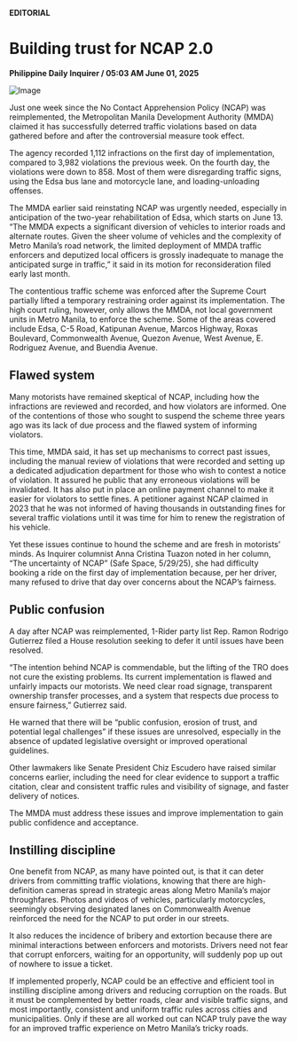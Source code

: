 **EDITORIAL**

# Building trust for NCAP 2.0

****Philippine Daily Inquirer / 05:03 AM June 01, 2025****

![Image](https://raw.githubusercontent.com/github-jl14/scrapy_api/refs/heads/main/images/editorial06012025.png)

Just one week since the No Contact Apprehension Policy (NCAP) was reimplemented, the Metropolitan Manila Development Authority (MMDA) claimed it has successfully deterred traffic violations based on data gathered before and after the controversial measure took effect.

The agency recorded 1,112 infractions on the first day of implementation, compared to 3,982 violations the previous week. On the fourth day, the violations were down to 858. Most of them were disregarding traffic signs, using the Edsa bus lane and motorcycle lane, and loading-unloading offenses.

The MMDA earlier said reinstating NCAP was urgently needed, especially in anticipation of the two-year rehabilitation of Edsa, which starts on June 13. “The MMDA expects a significant diversion of vehicles to interior roads and alternate routes. Given the sheer volume of vehicles and the complexity of Metro Manila’s road network, the limited deployment of MMDA traffic enforcers and deputized local officers is grossly inadequate to manage the anticipated surge in traffic,” it said in its motion for reconsideration filed early last month.

The contentious traffic scheme was enforced after the Supreme Court partially lifted a temporary restraining order against its implementation. The high court ruling, however, only allows the MMDA, not local government units in Metro Manila, to enforce the scheme. Some of the areas covered include Edsa, C-5 Road, Katipunan Avenue, Marcos Highway, Roxas Boulevard, Commonwealth Avenue, Quezon Avenue, West Avenue, E. Rodriguez Avenue, and Buendia Avenue.

## Flawed system

Many motorists have remained skeptical of NCAP, including how the infractions are reviewed and recorded, and how violators are informed. One of the contentions of those who sought to suspend the scheme three years ago was its lack of due process and the flawed system of informing violators.

This time, MMDA said, it has set up mechanisms to correct past issues, including the manual review of violations that were recorded and setting up a dedicated adjudication department for those who wish to contest a notice of violation. It assured he public that any erroneous violations will be invalidated. It has also put in place an online payment channel to make it easier for violators to settle fines. A petitioner against NCAP claimed in 2023 that he was not informed of having thousands in outstanding fines for several traffic violations until it was time for him to renew the registration of his vehicle.

Yet these issues continue to hound the scheme and are fresh in motorists’ minds. As Inquirer columnist Anna Cristina Tuazon noted in her column, “The uncertainty of NCAP” (Safe Space, 5/29/25), she had difficulty booking a ride on the first day of implementation because, per her driver, many refused to drive that day over concerns about the NCAP’s fairness.

## Public confusion

A day after NCAP was reimplemented, 1-Rider party list Rep. Ramon Rodrigo Gutierrez filed a House resolution seeking to defer it until issues have been resolved.

“The intention behind NCAP is commendable, but the lifting of the TRO does not cure the existing problems. Its current implementation is flawed and unfairly impacts our motorists. We need clear road signage, transparent ownership transfer processes, and a system that respects due process to ensure fairness,” Gutierrez said.

He warned that there will be “public confusion, erosion of trust, and potential legal challenges” if these issues are unresolved, especially in the absence of updated legislative oversight or improved operational guidelines.

Other lawmakers like Senate President Chiz Escudero have raised similar concerns earlier, including the need for clear evidence to support a traffic citation, clear and consistent traffic rules and visibility of signage, and faster delivery of notices.

The MMDA must address these issues and improve implementation to gain public confidence and acceptance.

## Instilling discipline

One benefit from NCAP, as many have pointed out, is that it can deter drivers from committing traffic violations, knowing that there are high-definition cameras spread in strategic areas along Metro Manila’s major throughfares. Photos and videos of vehicles, particularly motorcycles, seemingly observing designated lanes on Commonwealth Avenue reinforced the need for the NCAP to put order in our streets.

It also reduces the incidence of bribery and extortion because there are minimal interactions between enforcers and motorists. Drivers need not fear that corrupt enforcers, waiting for an opportunity, will suddenly pop up out of nowhere to issue a ticket.

If implemented properly, NCAP could be an effective and efficient tool in instilling discipline among drivers and reducing corruption on the roads. But it must be complemented by better roads, clear and visible traffic signs, and most importantly, consistent and uniform traffic rules across cities and municipalities. Only if these are all worked out can NCAP truly pave the way for an improved traffic experience on Metro Manila’s tricky roads.